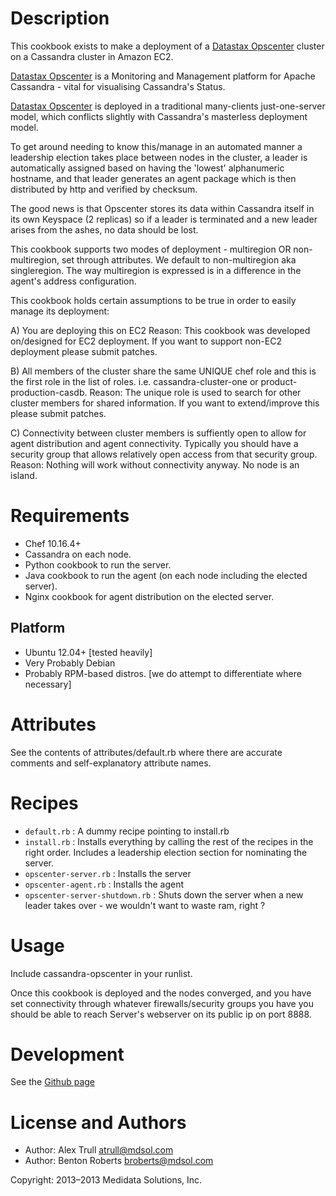 Description
===========

This cookbook exists to make a deployment of a [Datastax Opscenter][1] cluster on a Cassandra cluster in Amazon EC2.

[Datastax Opscenter][1] is a Monitoring and Management platform for Apache Cassandra - vital for visualising Cassandra's Status.

[Datastax Opscenter][1] is deployed in a traditional many-clients just-one-server model, which conflicts slightly with Cassandra's masterless deployment model.

To get around needing to know this/manage in an automated manner a leadership election takes place between nodes in the cluster, a leader is automatically assigned based on having the 'lowest' alphanumeric hostname, and that leader generates an agent package which is then distributed by http and verified by checksum.

The good news is that Opscenter stores its data within Cassandra itself in its own Keyspace (2 replicas) so if a leader is terminated and a new leader arises from the ashes, no data should be lost.

This cookbook supports two modes of deployment - multiregion OR non-multiregion, set through attributes. We default to non-multiregion aka singleregion. The way multiregion is expressed is in a difference in the agent's address configuration.

This cookbook holds certain assumptions to be true in order to easily manage its deployment:

A) You are deploying this on EC2
Reason: This cookbook was developed on/designed for EC2 deployment. If you want to support non-EC2 deployment please submit patches.

B) All members of the cluster share the same UNIQUE chef role and this is the first role in the list of roles. i.e. cassandra-cluster-one or product-production-casdb.
Reason: The unique role is used to search for other cluster members for shared information. If you want to extend/improve this please submit patches.

C) Connectivity between cluster members is suffiently open to allow for agent distribution and agent connectivity. Typically you should have a security group that allows relatively open access from that security group.
Reason: Nothing will work without connectivity anyway. No node is an island.

[1]: http://planetcassandra.org/Download/DataStaxCommunityEdition

Requirements
============
* Chef 10.16.4+
* Cassandra on each node.
* Python cookbook to run the server.
* Java cookbook to run the agent (on each node including the elected server).
* Nginx cookbook for agent distribution on the elected server.

## Platform

* Ubuntu 12.04+ [tested heavily]
* Very Probably Debian
* Probably RPM-based distros. [we do attempt to differentiate where necessary]

Attributes
==========

See the contents of attributes/default.rb where there are accurate comments and self-explanatory attribute names.

Recipes
=======

* `default.rb` : A dummy recipe pointing to install.rb
* `install.rb` : Installs everything by calling the rest of the recipes in the right order. Includes a leadership election section for nominating the server.
* `opscenter-server.rb` : Installs the server
* `opscenter-agent.rb` : Installs the agent
* `opscenter-server-shutdown.rb` : Shuts down the server when a new leader takes over - we wouldn't want to waste ram, right ?

Usage
=====

Include cassandra-opscenter in your runlist.

Once this cookbook is deployed and the nodes converged, and you have set connectivity through whatever firewalls/security groups you have you should be able to reach Server's webserver on its public ip on port 8888.

Development
===========

See the [Github page][2]

[2]: https://github.com/mdsol/cassandra_opscenter_cookbook

License and Authors
===================

* Author: Alex Trull <atrull@mdsol.com>
* Author: Benton Roberts <broberts@mdsol.com>

Copyright: 2013–2013 Medidata Solutions, Inc.

